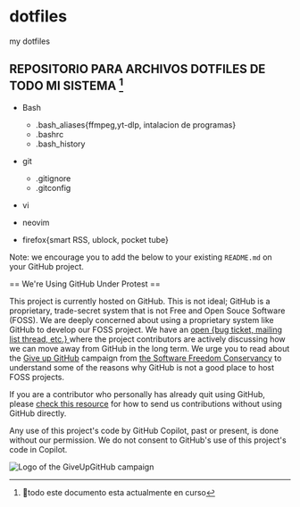 # dotfiles
my dotfiles


## REPOSITORIO PARA ARCHIVOS DOTFILES DE TODO MI SISTEMA [^1]

- Bash
  - .bash_aliases{ffmpeg,yt-dlp, intalacion de programas}
  - .bashrc
  - .bash_history

- git
  - .gitignore
  - .gitconfig

- vi
- neovim
- firefox{smart RSS, ublock, pocket tube}


Note: we encourage you to add the below to your existing `README.md` on your GitHub project.

== We're Using GitHub Under Protest ==

This project is currently hosted on GitHub.  This is not ideal; GitHub is a
proprietary, trade-secret system that is not Free and Open Souce Software
(FOSS).  We are deeply concerned about using a proprietary system like GitHub
to develop our FOSS project.  We have an
[open {bug ticket, mailing list thread, etc.} ](INSERT_LINK) where the
project contributors are actively discussing how we can move away from GitHub
in the long term.  We urge you to read about the
[Give up GitHub](https://GiveUpGitHub.org) campaign from
[the Software Freedom Conservancy](https://sfconservancy.org) to understand
some of the reasons why GitHub is not a good place to host FOSS projects.

If you are a contributor who personally has already quit using GitHub, please
[check this resource](INSERT_LINK) for how to send us contributions without
using GitHub directly.

Any use of this project's code by GitHub Copilot, past or present, is done
without our permission.  We do not consent to GitHub's use of this project's
code in Copilot.
[^1]: 🥇todo este documento esta actualmente en curso

![Logo of the GiveUpGitHub campaign](https://sfconservancy.org/img/GiveUpGitHub.png)


